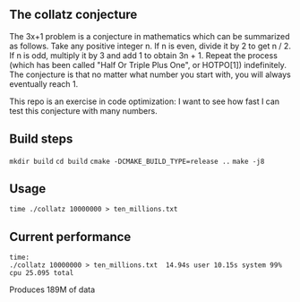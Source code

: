 The collatz conjecture
----------------------

The 3x+1 problem is a conjecture in mathematics which can be summarized as follows. Take any positive integer n. If n is even, divide it by 2 to get n / 2. If n is odd, multiply it by 3 and add 1 to obtain 3n + 1. Repeat the process (which has been called "Half Or Triple Plus One", or HOTPO[1]) indefinitely. The conjecture is that no matter what number you start with, you will always eventually reach 1.

This repo is an exercise in code optimization: I want to see how fast I can test this conjecture with many numbers.

Build steps
-----------

`mkdir build`
`cd build`
`cmake -DCMAKE_BUILD_TYPE=release ..`
`make -j8`

Usage
-----

`time ./collatz 10000000 > ten_millions.txt`

Current performance
-------------------

```
time:
./collatz 10000000 > ten_millions.txt  14.94s user 10.15s system 99% cpu 25.095 total
```

Produces 189M of data

